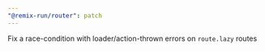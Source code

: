 ```yaml
---
"@remix-run/router": patch
---
```


Fix a race-condition with loader/action-thrown errors on `route.lazy` routes
